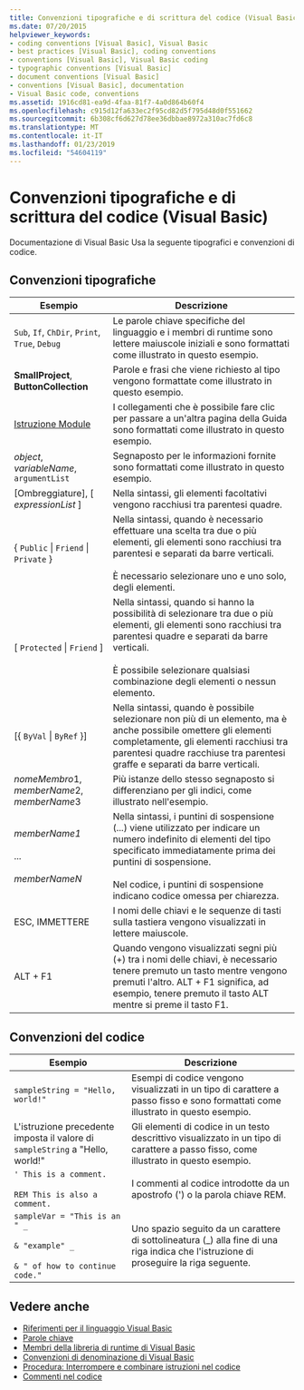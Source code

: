 ```yaml
---
title: Convenzioni tipografiche e di scrittura del codice (Visual Basic)
ms.date: 07/20/2015
helpviewer_keywords:
- coding conventions [Visual Basic], Visual Basic
- best practices [Visual Basic], coding conventions
- conventions [Visual Basic], Visual Basic coding
- typographic conventions [Visual Basic]
- document conventions [Visual Basic]
- conventions [Visual Basic], documentation
- Visual Basic code, conventions
ms.assetid: 1916cd81-ea9d-4faa-81f7-4a0d864b60f4
ms.openlocfilehash: c915d12fa633ec2f95cd82d5f795d48d0f551662
ms.sourcegitcommit: 6b308cf6d627d78ee36dbbae8972a310ac7fd6c8
ms.translationtype: MT
ms.contentlocale: it-IT
ms.lasthandoff: 01/23/2019
ms.locfileid: "54604119"
---
```

# <a name="typographic-and-code-conventions-visual-basic"></a>Convenzioni tipografiche e di scrittura del codice (Visual Basic)
Documentazione di Visual Basic Usa la seguente tipografici e convenzioni di codice.  
  
## <a name="typographic-conventions"></a>Convenzioni tipografiche  
  
|Esempio|Descrizione|  
|-------------|-----------------|  
|`Sub`, `If`, `ChDir`, `Print`, `True`, `Debug`|Le parole chiave specifiche del linguaggio e i membri di runtime sono lettere maiuscole iniziali e sono formattati come illustrato in questo esempio.|  
|**SmallProject**, **ButtonCollection**|Parole e frasi che viene richiesto al tipo vengono formattate come illustrato in questo esempio.|  
|[Istruzione Module](../../visual-basic/language-reference/statements/module-statement.md)|I collegamenti che è possibile fare clic per passare a un'altra pagina della Guida sono formattati come illustrato in questo esempio.|  
|*object*, *variableName*, `argumentList`|Segnaposto per le informazioni fornite sono formattati come illustrato in questo esempio.|  
|[Ombreggiature], [ *expressionList* ]|Nella sintassi, gli elementi facoltativi vengono racchiusi tra parentesi quadre.|  
|{ `Public` &#124; `Friend` &#124; `Private` }|Nella sintassi, quando è necessario effettuare una scelta tra due o più elementi, gli elementi sono racchiusi tra parentesi e separati da barre verticali.<br /><br /> È necessario selezionare uno e uno solo, degli elementi.|  
|[ `Protected` &#124; `Friend` ]|Nella sintassi, quando si hanno la possibilità di selezionare tra due o più elementi, gli elementi sono racchiusi tra parentesi quadre e separati da barre verticali.<br /><br /> È possibile selezionare qualsiasi combinazione degli elementi o nessun elemento.|  
|[{ `ByVal` &#124; `ByRef` }]|Nella sintassi, quando è possibile selezionare non più di un elemento, ma è anche possibile omettere gli elementi completamente, gli elementi racchiusi tra parentesi quadre racchiuse tra parentesi graffe e separati da barre verticali.|  
|*nomeMembro*1, *memberName*2, *memberName*3|Più istanze dello stesso segnaposto si differenziano per gli indici, come illustrato nell'esempio.|  
|*memberName1*<br /><br /> ...<br /><br /> *memberNameN*|Nella sintassi, i puntini di sospensione (...) viene utilizzato per indicare un numero indefinito di elementi del tipo specificato immediatamente prima dei puntini di sospensione.<br /><br /> Nel codice, i puntini di sospensione indicano codice omessa per chiarezza.|  
|ESC, IMMETTERE|I nomi delle chiavi e le sequenze di tasti sulla tastiera vengono visualizzati in lettere maiuscole.|  
|ALT + F1|Quando vengono visualizzati segni più (+) tra i nomi delle chiavi, è necessario tenere premuto un tasto mentre vengono premuti l'altro. ALT + F1 significa, ad esempio, tenere premuto il tasto ALT mentre si preme il tasto F1.|  
  
## <a name="code-conventions"></a>Convenzioni del codice  
  
|Esempio|Descrizione|  
|-------------|-----------------|  
|`sampleString = "Hello, world!"`|Esempi di codice vengono visualizzati in un tipo di carattere a passo fisso e sono formattati come illustrato in questo esempio.|  
|L'istruzione precedente imposta il valore di `sampleString` a "Hello, world!"|Gli elementi di codice in un testo descrittivo visualizzato in un tipo di carattere a passo fisso, come illustrato in questo esempio.|  
|`' This is a comment.`<br /><br /> `REM This is also a comment.`|I commenti al codice introdotte da un apostrofo (') o la parola chiave REM.|  
|`sampleVar = "This is an " _`<br /><br /> `& "example" _`<br /><br /> `& " of how to continue code."`|Uno spazio seguito da un carattere di sottolineatura (_) alla fine di una riga indica che l'istruzione di proseguire la riga seguente.|  
  
## <a name="see-also"></a>Vedere anche
- [Riferimenti per il linguaggio Visual Basic](../../visual-basic/language-reference/index.md)
- [Parole chiave](../../visual-basic/language-reference/keywords/index.md)
- [Membri della libreria di runtime di Visual Basic](../../visual-basic/language-reference/runtime-library-members.md)
- [Convenzioni di denominazione di Visual Basic](../../visual-basic/programming-guide/program-structure/naming-conventions.md)
- [Procedura: Interrompere e combinare istruzioni nel codice](../../visual-basic/programming-guide/program-structure/how-to-break-and-combine-statements-in-code.md)
- [Commenti nel codice](../../visual-basic/programming-guide/program-structure/comments-in-code.md)
